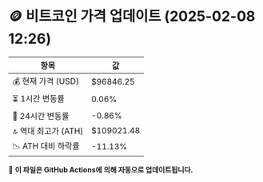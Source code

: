 # 🪙 비트코인 가격 업데이트 (2025-02-08 12:26)

| 항목                | 값 |
|--------------------|----------------|
| 💰 현재 가격 (USD) | $96846.25 |
| ⏳ 1시간 변동률    | 0.06% |
| 📆 24시간 변동률   | -0.86% |
| 🔝 역대 최고가 (ATH) | $109021.48 |
| 📉 ATH 대비 하락률 | -11.13% |

🔄 **이 파일은 GitHub Actions에 의해 자동으로 업데이트됩니다.**
